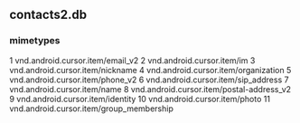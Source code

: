 ## contacts2.db

### mimetypes

1	vnd.android.cursor.item/email_v2
2	vnd.android.cursor.item/im
3	vnd.android.cursor.item/nickname
4	vnd.android.cursor.item/organization
5	vnd.android.cursor.item/phone_v2
6	vnd.android.cursor.item/sip_address
7	vnd.android.cursor.item/name
8	vnd.android.cursor.item/postal-address_v2
9	vnd.android.cursor.item/identity
10	vnd.android.cursor.item/photo
11	vnd.android.cursor.item/group_membership

